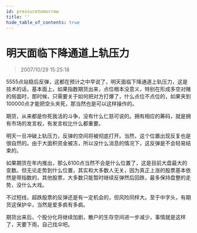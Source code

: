 ```yaml
---
id: pressuretomorrow 
title: ''
hide_table_of_contents: true
---
```


# 明天面临下降通道上轨压力

> 2007/10/29 15:25:18

<div style={{color: '#009900', fontWeight: 'bold', fontSize: '18px'}}>

5555点站稳后反弹，这都在预计之中早说了，明天面临下降通道上轨压力，这是技术的话，基本面上，如果指数期货出来，点位根本没意义，特别在形成多空对赌的局面时，那时候，只需要关于如何把对方打爆了，什么点位不点位的，如果夹到100000点才能把空头夹死，那当然也是可以这样操作的。
 
期货，从来都是你死我活的斗争，没有什么仁慈可说的。拥有相应的筹码，就是拥有市场的发言权，有发言权比什么都重要。
 
明天一旦冲破上轨压力，反弹的空间将被彻底打开。当然，这个位置出现反复也是很自然的。由于大面积资金被冻，所以没什么消息的情况下，这反弹是不会轻易结束的。
 
如果期货在年内推出，那么6100点当然不会是什么位置了，这是目前大盘最大的变数。但无论走势到什么位置，其实和大多数人无关，因为真正上涨的股票基本依然是带指数的，其他股票，大多数只能暂时继续反弹然后回跌，最多保持盘整的走势，没什么大戏。
 
不过短线，超跌股票的反弹还是有一定机会的，但风险同样大。至于中字头，有期货这保护伞，当然是爱多疯有多疯。
 
期货出来后，个股分化将继续加剧，散户的生存空间进一步减少，事情就是这样了，天要下雨，自己找伞吧。

</div>